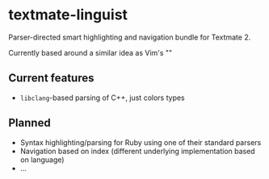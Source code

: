 # textmate-linguist

Parser-directed smart highlighting and navigation bundle for Textmate 2.

Currently based around a similar idea as Vim's ""

## Current features
- `libclang`-based parsing of C++, just colors types

## Planned
- Syntax highlighting/parsing for Ruby using one of their standard parsers
- Navigation based on index (different underlying implementation based on language)
- ...
